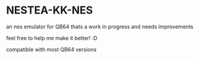 # NESTEA-KK-NES
an nes emulator for QB64 thats a work in progress and needs improvements

feel free to help me make it better! :D

compatible with most QB64 versions
